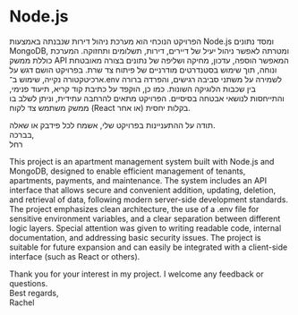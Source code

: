 # Node.js
הפרויקט הנוכחי הוא מערכת ניהול דירות שנבנתה באמצעות Node.js ומסד נתונים MongoDB, ומטרתה לאפשר ניהול יעיל של דיירים, דירות, תשלומים ותחזוקה. המערכת כוללת ממשק API המאפשר הוספה, עדכון, מחיקה ושליפה של נתונים בצורה מאובטחת ונוחה, תוך שימוש בסטנדרטים מודרניים של פיתוח צד שרת. בפרויקט הושם דגש על ארכיטקטורה נקייה, שימוש ב־.env לשמירה על משתני סביבה רגישים, והפרדה ברורה בין שכבות הלוגיקה השונות. כמו כן, הוקפד על כתיבת קוד קריא, תיעוד פנימי, והתייחסות לנושאי אבטחה בסיסיים. הפרויקט מתאים להרחבה עתידית, וניתן לשלב בו ממשק משתמש צד לקוח (React או אחר) בקלות יחסית. 

תודה על ההתעניינות בפרויקט שלי, אשמח לכל פידבק או שאלה.  
בברכה,  
רחל


This project is an apartment management system built with Node.js and MongoDB, designed to enable efficient management of tenants, apartments, payments, and maintenance. The system includes an API interface that allows secure and convenient addition, updating, deletion, and retrieval of data, following modern server-side development standards. The project emphasizes clean architecture, the use of a .env file for sensitive environment variables, and a clear separation between different logic layers. Special attention was given to writing readable code, internal documentation, and addressing basic security issues. The project is suitable for future expansion and can easily be integrated with a client-side interface (such as React or others).

Thank you for your interest in my project. I welcome any feedback or questions.  
Best regards,  
Rachel
